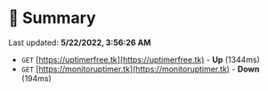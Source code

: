 # 📖 Summary
Last updated: **5/22/2022, 3:56:26 AM**

- `GET` [https://uptimerfree.tk](https://uptimerfree.tk) - **Up** (1344ms)
- `GET` [https://monitoruptimer.tk](https://monitoruptimer.tk) - **Down** (194ms)
